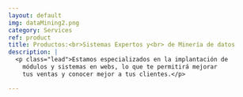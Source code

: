 ```yaml
---
layout: default
img: dataMining2.png
category: Services
ref: product
title: Productos:<br>Sistemas Expertos y<br> de Minería de datos
description: |
  <p class="lead">Estamos especializados en la implantación de
    módulos y sistemas en webs, lo que te permitirá mejorar
    tus ventas y conocer mejor a tus clientes.</p>

---
```

